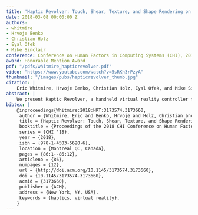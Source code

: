 ```yaml
---
title: 'Haptic Revolver: Touch, Shear, Texture, and Shape Rendering on a Reconfigurable Virtual Reality Controller'
date: 2018-03-08 00:00:00 Z
authors:
- whitmire
- Hrvoje Benko
- Christian Holz
- Eyal Ofek
- Mike Sinclair
conference: Conference on Human Factors in Computing Systems (CHI), 2018
award: Honorable Mention Award
pdf: "/pdfs/whitmire_hapticrevolver.pdf"
video: "https://www.youtube.com/watch?v=5sRKh3rPzyA"
thumbnail: "/images/pubs/hapticrevolver_thumb.jpg"
citation: |
    Eric Whitmire, Hrvoje Benko, Christian Holz, Eyal Ofek, and Mike Sinclair. 2018. Haptic Revolver: Touch, Shear, Texture, and Shape Rendering on a Reconfigurable Virtual Reality Controller. In Proceedings of the 2018 CHI Conference on Human Factors in Computing Systems (CHI '18). ACM, New York, NY, USA, Paper 86, 12 pages. DOI: https://doi.org/10.1145/3173574.3173660
abstract: |
    We present Haptic Revolver, a handheld virtual reality controller that renders fingertip haptics when interacting with virtual surfaces. Haptic Revolver's core haptic element is an actuated wheel that raises and lowers underneath the finger to render contact with a virtual surface. As the user's finger moves along the surface of an object, the controller spins the wheel to render shear forces and motion under the fingertip. The wheel is interchangeable and can contain physical textures, shapes, edges, or active elements to provide different sensations to the user. Because the controller is spatially tracked, these physical features can be spatially registered with the geometry of the virtual environment and rendered on-demand. We evaluated Haptic Revolver in two studies to understand how wheel speed and direction impact perceived realism. We also report qualitative feedback from users who explored three application scenarios with our controller.
bibtex: |
    @inproceedings{Whitmire:2018:HRT:3173574.3173660,
     author = {Whitmire, Eric and Benko, Hrvoje and Holz, Christian and Ofek, Eyal and Sinclair, Mike},
     title = {Haptic Revolver: Touch, Shear, Texture, and Shape Rendering on a Reconfigurable Virtual Reality Controller},
     booktitle = {Proceedings of the 2018 CHI Conference on Human Factors in Computing Systems},
     series = {CHI '18},
     year = {2018},
     isbn = {978-1-4503-5620-6},
     location = {Montreal QC, Canada},
     pages = {86:1--86:12},
     articleno = {86},
     numpages = {12},
     url = {http://doi.acm.org/10.1145/3173574.3173660},
     doi = {10.1145/3173574.3173660},
     acmid = {3173660},
     publisher = {ACM},
     address = {New York, NY, USA},
     keywords = {haptics, virtual reality},
    }
---
```

